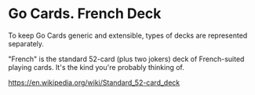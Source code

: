 # Go Cards. French Deck

To keep Go Cards generic and extensible, types of decks are represented separately.

"French" is the standard 52-card (plus two jokers) deck of French-suited playing cards. It's the kind you're probably thinking of.

https://en.wikipedia.org/wiki/Standard_52-card_deck